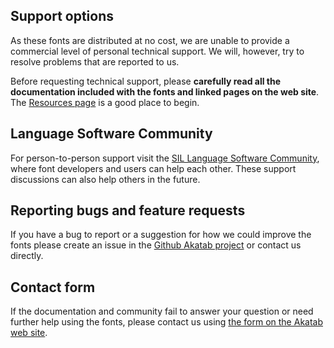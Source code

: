 
## Support options

As these fonts are distributed at no cost, we are unable to provide a commercial level of personal technical support. We will, however, try to resolve problems that are reported to us.

Before requesting technical support, please **carefully read all the documentation included with the fonts and linked pages on the web site**. The [Resources page](resources) is a good place to begin.

## Language Software Community

For person-to-person support visit the [SIL Language Software Community](https://community.software.sil.org/c/silfonts), where font developers and users can help each other. These support discussions can also help others in the future.

## Reporting bugs and feature requests

If you have a bug to report or a suggestion for how we could improve the fonts please create an issue in the [Github Akatab project](https://github.com/silnrsi/font-akatab/issues) or contact us directly.

## Contact form

If the documentation and community fail to answer your question or need further help using the fonts, please contact us using [the form on the Akatab web site](https://software.sil.org/akatab/#contact/).

